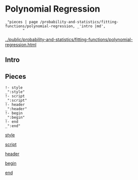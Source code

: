 # Polynomial Regression

    _"pieces | page /probability-and-statistics/fitting-functions/polynomial-regression, _'intro |md',
            "

[../public/probability-and-statistics/fitting-functions/polynomial-regression.html](# "save:")


## Intro

## Pieces

    !- style
    _":style"
    !- script
    _":script"
    !- header
    _":header"
    !- begin
    _":begin"
    !- end
    _":end"

[style]() 

[script]()

[header]()

[begin]()

[end]()


